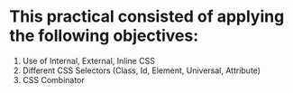 
# This practical consisted of applying the following objectives:

1. Use of Internal, External, Inline CSS
2. Different CSS Selectors (Class, Id, Element, Universal, Attribute)
3. CSS Combinator
